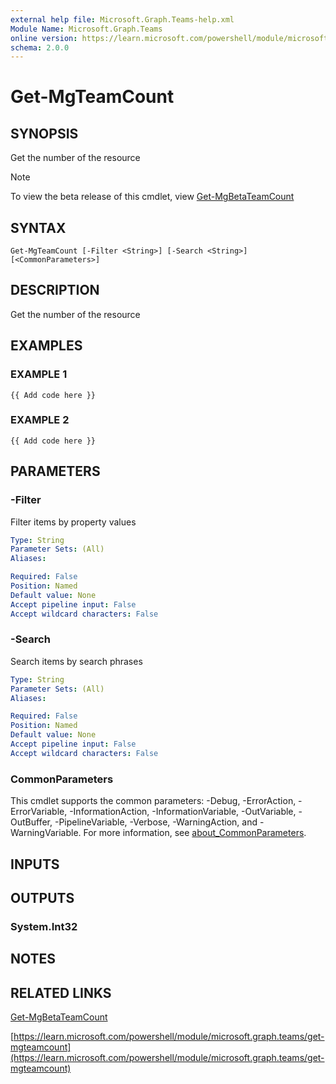```yaml
---
external help file: Microsoft.Graph.Teams-help.xml
Module Name: Microsoft.Graph.Teams
online version: https://learn.microsoft.com/powershell/module/microsoft.graph.teams/get-mgteamcount
schema: 2.0.0
---
```


# Get-MgTeamCount

## SYNOPSIS
Get the number of the resource

> [!NOTE]
> To view the beta release of this cmdlet, view [Get-MgBetaTeamCount](/powershell/module/Microsoft.Graph.Beta.Teams/Get-MgBetaTeamCount?view=graph-powershell-beta)

## SYNTAX

```
Get-MgTeamCount [-Filter <String>] [-Search <String>] [<CommonParameters>]
```

## DESCRIPTION
Get the number of the resource

## EXAMPLES

### EXAMPLE 1
```
{{ Add code here }}
```

### EXAMPLE 2
```
{{ Add code here }}
```

## PARAMETERS

### -Filter
Filter items by property values

```yaml
Type: String
Parameter Sets: (All)
Aliases:

Required: False
Position: Named
Default value: None
Accept pipeline input: False
Accept wildcard characters: False
```

### -Search
Search items by search phrases

```yaml
Type: String
Parameter Sets: (All)
Aliases:

Required: False
Position: Named
Default value: None
Accept pipeline input: False
Accept wildcard characters: False
```

### CommonParameters
This cmdlet supports the common parameters: -Debug, -ErrorAction, -ErrorVariable, -InformationAction, -InformationVariable, -OutVariable, -OutBuffer, -PipelineVariable, -Verbose, -WarningAction, and -WarningVariable. For more information, see [about_CommonParameters](http://go.microsoft.com/fwlink/?LinkID=113216).

## INPUTS

## OUTPUTS

### System.Int32
## NOTES

## RELATED LINKS
[Get-MgBetaTeamCount](/powershell/module/Microsoft.Graph.Beta.Teams/Get-MgBetaTeamCount?view=graph-powershell-beta)

[https://learn.microsoft.com/powershell/module/microsoft.graph.teams/get-mgteamcount](https://learn.microsoft.com/powershell/module/microsoft.graph.teams/get-mgteamcount)


